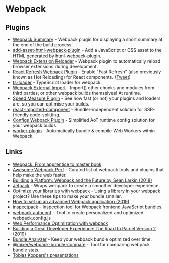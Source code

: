 # Webpack

## Plugins

* [Webpack Summary](https://github.com/fabiospampinato/webpack-summary) - Webpack plugin for displaying a short summary at the end of the build process.
* [add-asset-html-webpack-plugin](https://github.com/SimenB/add-asset-html-webpack-plugin) - Add a JavaScript or CSS asset to the HTML generated by html-webpack-plugin.
* [Webpack Extension Reloader](https://github.com/rubenspgcavalcante/webpack-extension-reloader) - Webpack plugin to automatically reload browser extensions during development.
* [React Refresh Webpack Plugin](https://github.com/pmmmwh/react-refresh-webpack-plugin) - Enable "Fast Refresh" \(also previously known as Hot Reloading\) for React components. \([Tweet](https://twitter.com/0xca0a/status/1216696377369145344)\)
* [ts-loader](https://github.com/TypeStrong/ts-loader) - TypeScript loader for webpack.
* [Webpack External Import](https://github.com/ScriptedAlchemy/webpack-external-import) - Import\(\) other chunks and modules from third parties, or other webpack builds themselves! At runtime.
* [Speed Measure Plugin](https://github.com/stephencookdev/speed-measure-webpack-plugin) - See how fast \(or not\) your plugins and loaders are, so you can optimise your builds.
* [react-imported-component](https://github.com/theKashey/react-imported-component) - Bundler-independent solution for SSR-friendly code-splitting.
* [Configs Webpack Plugin](https://github.com/maraisr/configs-webpack-plugin) - Simplified AoT runtime config solution for your webpack builds.
* [worker-plugin](https://github.com/GoogleChromeLabs/worker-plugin) - Automatically bundle & compile Web Workers within Webpack.

## Links

* [Webpack: From apprentice to master book](https://survivejs.com/webpack/)
* [Awesome Webpack Perf](https://github.com/iamakulov/awesome-webpack-perf#readme) - Curated list of webpack tools and plugins that help make the web faster.
* [Building a Platform: Webpack and the Future by Sean Larkin \(2018\)](https://www.youtube.com/watch?v=YHH6fWE0AdM&t=0s&list=PLB17qI-lepyhGQCeq1bGawXeftOYMZtRj&index=4)
* [Jetpack](https://github.com/KidkArolis/jetpack) - Wraps webpack to create a smoother developer experience.
* [Optimize your libraries with webpack](https://github.com/GoogleChromeLabs/webpack-libs-optimizations#readme) - Using a library in your webpack project? Use these tips to make your bundle smaller.
* [How to set up an advanced Webpack application \(2019\)](https://www.robinwieruch.de/webpack-advanced-setup-tutorial/)
* [inspectpack](https://github.com/FormidableLabs/inspectpack) - Inspection tool for Webpack frontend JavaScript bundles.
* [webpack autoconf](https://createapp.dev/) - Tool to create personalized and optimized webpack.config.js
* [Web Performance Optimization with webpack](https://developers.google.com/web/fundamentals/performance/webpack/)
* [Building a Great Developer Experience: The Road to Parcel Version 2 \(2019\)](https://www.youtube.com/watch?v=Osuwky6rRiA)
* [Bundle Analyzer](https://github.com/smooth-code/bundle-analyzer) - Keep your webpack bundle optimized over time.
* [@mixer/webpack-bundle-compare](https://github.com/mixer/webpack-bundle-compare) - Tool for comparing webpack bundle stats.
* [Tobias Koppers's presentations](https://github.com/sokra/slides)

